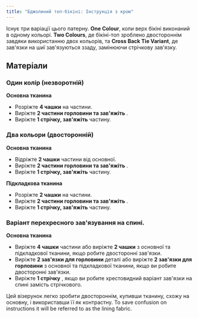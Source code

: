 ```yaml
---
title: "Бджолиний топ-бікіні: Інструкція з крою"
---
```


Існує три варіації цього патерну. **One Colour**, коли верх бікіні виконаний в одному кольорі. **Two Colours**, де бікіні-топ зроблено двостороннім завдяки використанню двох кольорів, та **Cross Back Tie Variant**, де зав'язки на шиї зав'язуються ззаду, замінюючи стрічкову зав'язку.

## Матеріали

### Один колір (незворотній)

**Основна тканина**

- Розріжте **4 чашки** на частини.
- Виріжте **2 частини горловини та зав'яжіть** .
- Виріжте **1 стрічку, зав'яжіть** частину.

### Два кольори (двосторонній)

**Основна тканина**

- Відріжте **2 чашки** частини від основної.
- Виріжте **2 частини горловини та зав'яжіть** .
- Виріжте **1 стрічку, зав'яжіть** частину.

**Підкладкова тканина**

- Розріжте **2 чашки** на частини.
- Виріжте **2 частини горловини та зав'яжіть** .
- Виріжте **1 стрічку, зав'яжіть** частину.

### Варіант перехресного зав'язування на спині.

**Основна тканина**

- Виріжте **4 чашки** частини або виріжте **2 чашки** з основної та підкладкової тканини, якщо робите двосторонні зав'язки.
- Виріжте **2 зав'язки для горловини** деталі або виріжте **2 зав'язки для горловини** з основної та підкладкової тканини, якщо ви робите двосторонні зав'язки.
- Виріжте **1 стрічку** , якщо ви робите хрестовидний варіант зав'язки на спині замість стрічкового.

<Note>

Цей візерунок легко зробити двостороннім, купивши тканину, схожу на основну, і використавши її як контрастну. To save confusion on instructions it will be referred to as the lining fabric.

</Note>
